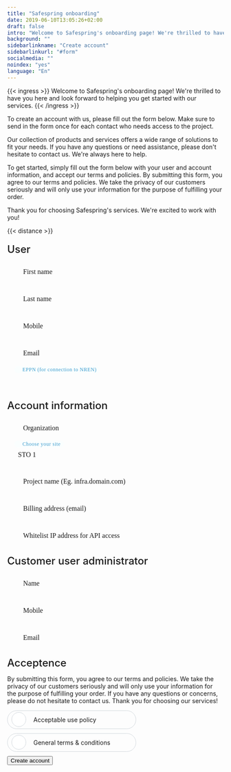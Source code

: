 ```yaml
---
title: "Safespring onboarding"
date: 2019-06-10T13:05:26+02:00
draft: false
intro: "Welcome to Safespring's onboarding page! We're thrilled to have you here and look forward to helping you get started with our services."
background: ""
sidebarlinkname: "Create account"
sidebarlinkurl: "#form"
socialmedia: ""
noindex: "yes"
language: "En"
---
```


<link rel="stylesheet" href="https://cdn.jsdelivr.net/npm/@material/checkbox/dist/mdc.checkbox.min.css">
<link rel="stylesheet" href="https://cdn.jsdelivr.net/npm/@material/form-field/dist/mdc.form-field.min.css">
<link rel="stylesheet" href="https://cdn.jsdelivr.net/npm/@material/button/dist/mdc.button.min.css">

{{< ingress >}}
Welcome to Safespring's onboarding page! We're thrilled to have you here and look forward to helping you get started with our services.
{{< /ingress >}}

To create an account with us, please fill out the form below. Make sure to send in the form once for each contact who needs access to the project.

Our collection of products and services offers a wide range of solutions to fit your needs. If you have any questions or need assistance, please don't hesitate to contact us. We're always here to help.

To get started, simply fill out the form below with your user and account information, and accept our terms and policies. By submitting this form, you agree to our terms and policies. We take the privacy of our customers seriously and will only use your information for the purpose of fulfilling your order.

Thank you for choosing Safespring's services. We're excited to work with you!

{{< distance >}}

<style>
        /* Formulärcontainer */
        form {
            width: min(100%, 500px);
        }

        /* Rubriker */
        h2 {
            font-size: 1.5rem;
            font-weight: 500;
            margin-top: 20px;
            margin-bottom: 10px;
        }

        /* Textfält och andra inputfält */
        .form-field {
            position: relative;
            margin-bottom: 15px;
        }

        .form-field label {
            position: absolute;
            top: 50%;
            transform: translateY(-50%);
            left: 25px;
            pointer-events: none;
            font-size: 16px;
            font-weight: 400;
            transition: all 0.2s ease;
            background-color: transparent;
            padding: 0 8px;
            margin: 0 -8px;
            font-family: 'Montserrat';
            line-height: 16px;
            color: var(--middle-blue-color);
        }

        .form-field input[type="text"],
        .form-field input[type="email"],
        .form-field input[type="tel"],
        .form-field select {
            width: 100%;
            line-height: 16px;
            padding: 10px;
            border: solid 0.5px var(--main-color);
            border-radius: 100px;
            box-sizing: border-box;
            font-size: 16px;
            color: var(--main-color);
            padding: 15px 25px;
            background-color: transparent;
            font-family: 'Montserrat';

        }

        .form-field input[type="text"]:focus,
        .form-field input[type="email"]:focus,
        .form-field input[type="tel"]:focus,
        .form-field select:focus {
            outline: none;
            box-shadow: none;
            border: solid 0.5px var(--main-color) !important;       
        }

        .form-field input[type="text"]:valid ~ label,
        .form-field input[type="email"]:valid ~ label,
        .form-field input[type="tel"]:valid ~ label,
        .form-field select:valid ~ label {
            transform: translateY(-205%);
            -webkit-transform: translateY(-205%);
            color: #3C9BCD;
            font: 400 12px/16px 'Hind';
            letter-spacing: 0.5px;
            background-color: #fafefe;
            border-radius: 100px;
        }


        .form-field input[type="text"]:focus ~ label,
        .form-field input[type="email"]:focus ~ label,
        .form-field input[type="tel"]:focus ~ label,
        .form-field select:focus ~ label {
            transform: translateY(-205%);
            -webkit-transform: translateY(-205%);
            color: #3C9BCD;
            font: 400 12px/16px 'Hind';
            letter-spacing: 0.5px;
            background-color: #fafefe;
            border-radius: 100px;
        }

        .form-field.invalid.has-content input {
            border-color: red;
        }

        .form-field.invalid.has-content label {
            transform: translateY(-205%);
            -webkit-transform: translateY(-205%);
            color: red;
            font: 400 12px/16px 'Hind';
            letter-spacing: 0.5px;
            background-color: #fafefe;
            border-radius: 100px;
        }


        select {
            appearance: none;
            -webkit-appearance: none;
            -moz-appearance: none;
        }

        .selection-icon {
            position: absolute;
            right: 11px;
            top: 8px;
            padding: 10px 9px 6px 9px;
            border-radius: 100px;
            background-color: var(--cloud-blue-color);
            color: var(--middle-blue-color);
            z-index: -2;
        }

        /* Checkboxar */
        .form-field label {
            display: block;
            margin-bottom: 10px;
        }

        .form-field input[type="checkbox"] {
            margin-right: 10px;
            transform: translateY(2px);
        }

        .form-field.has-content label {
            color: #3C9BCD;
            font: 400 12px/16px 'Hind';
            letter-spacing: 0.5px;
            background-color: #fafefe;
        }

        .form-field.has-content.invalid label {
            color: red;
            font: 400 12px/16px 'Hind';
            letter-spacing: 0.5px;
            background-color: #fafefe;
        }

/* Checkbox toggle */

.inputGroup {
    background-color: transparent;
    display: block;
    margin: 10px 0;
    position: relative;
    border-radius: 50px;
    max-width: 300px;
}

.inputGroup label {
    padding: 12px 12px 12px 60px;
    border: 1px solid #D1D7DC;
    display: block;
    text-align: left;
    color: var(--middle-blue-color);
    cursor: pointer;
    position: relative;
    z-index: 2;
    transition: color 200ms ease-in;
    overflow: hidden;
    border-radius: 50px;
    max-width: 300px;
    font: var(--heavy-weight) 17px var(--hind-font);
}

.inputGroup label:before {
    width: 10px;
    height: 10px;
    border-radius: 50%;
    content: "";
    background-color: var(--cloud-blue-color);
    position: absolute;
    left: 50%;
    top: 50%;
    transform: translate(-50%, -50%) scale3d(1, 1, 1);
    transition: all 300ms cubic-bezier(0.4, 0, 0.2, 1);
    opacity: 0;
    z-index: -1;
}

.inputGroup label:after {
    width: 32px;
    height: 32px;
    content: "";
    border: 1px solid #D1D7DC;
    background-color: #fff;
    background-image: url("data:image/svg+xml,%3Csvg width='32' height='32' viewBox='0 0 32 32' xmlns='http://www.w3.org/2000/svg'%3E%3Cpath d='M5.414 11L4 12.414l5.414 5.414L20.828 6.414 19.414 5l-10 10z' fill='%23fff' fill-rule='nonzero'/%3E%3C/svg%3E ");
    background-repeat: no-repeat;
    background-position: 4px 5px;
    border-radius: 50%;
    z-index: 2;
    position: absolute;
    left: 9px;
    top: 50%;
    transform: translateY(-50%);
    cursor: pointer;
    transition: all 200ms ease-in;
}

.inputGroup input:checked~label {
    color: var(--main-color);
    border: 1px solid var(--cloud-blue-color);
}

.inputGroup input:checked~label:before {
    transform: translate(-50%, -50%) scale3d(56, 56, 1);
    opacity: 1;
}

.inputGroup input:checked~label:after {
    background-color: var(--web-green-color);
    border: 2px solid var(--web-green-color);
}

.inputGroup input {
    width: 32px;
    height: 32px;
    order: 1;
    z-index: 2;
    position: absolute;
    right: 30px;
    top: 50%;
    transform: translateY(-50%);
    cursor: pointer;
    visibility: hidden;
}

</style>

<form id="up-form" name="form_9549u6488cf25775f4e62b6d09de546b45f5f" action="https://power.upsales.com/api/external/formSubmit" method="POST">
    <h2 id="form">User</h2>
    <p></p>
    <div class="column-two">
    <div class="form-field">
        <input type="text" id="firstname" name="Contact.firstname" required>
        <label for="name"><i class="fas fa-user"></i>&nbsp;&nbsp;&nbsp;First name</label>
    </div>
        <div class="form-field">
        <input type="text" id="lastname" name="Contact.lastname" required>
        <label for="name"><i class="fas fa-user"></i>&nbsp;&nbsp;&nbsp;Last name</label>
    </div>
    </div>
    <div class="form-field">
        <input type="tel" id="phone" name="Contact.cellPhone" required>
        <label for="phone"><i class="fas fa-mobile-screen-button"></i>&nbsp;&nbsp;&nbsp;Mobile</label>
    </div>
    <div class="form-field">
        <input maxlength="512" type="email" placeholder="" pattern="^[a-zA-Z0-9.!#$%&amp;’*+\/=?^_`{|}~-]+@[a-zA-Z0-9-]+(?:\.[a-zA-Z0-9-]+){1,}$" title="Please enter a valid email" id="up-email-input" autocomplete="off" name="Contact.email" required="required">
        <label for="email"><i class="fas fa-envelope"></i>&nbsp;&nbsp;&nbsp;Email</label>
    </div>
    <div class="form-field">
        <input type="text" id="eppn" name="Extra.1683706722052">
        <label for="eppn"><i class="fas fa-input-text"></i>&nbsp;&nbsp;&nbsp;EPPN (for connection to NREN)</label>
    </div>
    <h2>Account information</h2>
    <p></p>
        <div class="form-field">
        <input maxlength="512" type="text" placeholder="" id="up-client-name-input" name="Client.name" required="required">
        <label for="organization"><i class="fas fa-briefcase"></i>&nbsp;&nbsp;&nbsp;Organization</label>
    </div>
    <div class="form-field">
        <select id="site" name="Extra.1683706744635" required>
            <option value="STO 1">STO 1</option>
            <option value="STO 2">STO 2</option>
            <option value="STO 3 (NREN connection)">STO 3 (NREN connection)</option>
            <option value="STO 4 (NREN connection)">STO 4 (NREN connection)</option>
            <option value="OSL 1">OSL 1</option>
        </select>
        <label for="site"><i class="fas fa-cloud-check"></i>&nbsp;&nbsp;&nbsp;Choose your site</label><i class="fas fa-angle-down selection-icon"></i>
    </div>
    <div class="form-field">
        <input type="text" id="project" name="Extra.1683706799384" required placeholder="">
        <label for="project"><i class="fas fa-input-text"></i>&nbsp;&nbsp;&nbsp;Project name (Eg. infra.domain.com)</label>
    </div>
    <div class="form-field">
        <input maxlength="512" type="email" placeholder="" pattern="^[a-zA-Z0-9.!#$%&amp;’*+\/=?^_`{|}~-]+@[a-zA-Z0-9-]+(?:\.[a-zA-Z0-9-]+){1,}$" title="Please enter a valid email" id="billing" autocomplete="off" name="Extra.1683706812269" required="required">
        <label for="billing"><i class="fas fa-envelope-open-dollar"></i>&nbsp;&nbsp;&nbsp;Billing address (email)</label>
    </div>
    <div class="form-field">
        <input maxlength="512" type="text" id="ip" name="Extra.1683706829902" required>
        <label for="ip"><i class="fas fa-input-numeric"></i>&nbsp;&nbsp;&nbsp;Whitelist IP address for API access</label>
    </div>
    <h2>Customer user administrator</h2>
    <p></p>
    <div class="form-field">
        <input type="text" id="gatekeeper-name" name="Extra.1683706848970" required>
        <label for="gatekeeper-name"><i class="fas fa-user-gear"></i>&nbsp;&nbsp;&nbsp;Name</label>
    </div>
    <div class="form-field">
        <input type="tel" id="gatekeeper-phone" name="Extra.1683706862870" required>
        <label for="gatekeeper-phone"><i class="fa-kit fa-solid-mobile-screen-button-gear"></i>&nbsp;&nbsp;&nbsp;Mobile</label>
    </div>
    <div class="form-field">
        <input type="email" id="gatekeeper-email" name="Extra.1683706879354" required>
        <label for="gatekeeper-email"><i class="fa-kit fa-solid-envelope-gear"></i>&nbsp;&nbsp;&nbsp;Email</label>
    </div>
    <h2>Acceptence</h2>
    <p>By submitting this form, you agree to our terms and policies. We take the privacy of our customers seriously and will only use your information for the purpose of fulfilling your order. If you have any questions or concerns, please do not hesitate to contact us. Thank you for choosing our services!</p>
    <div class="inputGroup">
            <input type="checkbox" name="accept-usage" id="accept-usage" required>
            <label for="accept-usage">
            Acceptable use policy
        </label>
    </div>
    <div class="inputGroup">
            <input type="checkbox" name="singleOptIn.qptjh8v9er" id="accept-terms" required>
           <label for="accept-terms"> General terms & conditions</label>
    </div>
    <!-- REQUIRED FIELDS -->
    <input type="hidden" name="formCid" value="9549">
    <input type="hidden" name="formId" value="9549u6488cf25775f4e62b6d09de546b45f5f">
    <input type="hidden" name="isFrame" value="false">
    <input type="text" value="" name="validation" style="display: none;">
    <!-- END OF REQUIRED FIELDS -->
    <button class="button pt-1 pb-1 mt-2 submit-button" id="checkBtn" type="submit">Create account</button>
</form>
<script type="text/javascript">
            $(document).ready(function() {
                $('#checkBtn').click(function() {
                    checked = $("input[type=checkbox]:checked").length;
                    if (!checked) {
                        alert("You must accept our terms our conditions");
                        return false;
                    }
                });
            });
        </script>
<script>
document.addEventListener("DOMContentLoaded", function(){
    const ids = ["#up-email-input", "#billing", "#gatekeeper-email"];
    ids.forEach(id => {
        const element = document.querySelector(id);
        if (element) {
            element.addEventListener("input", function (event) {
                var emailField = event.target;
                if (emailField.checkValidity()) {
                    emailField.parentElement.classList.remove("invalid");
                } else {
                    emailField.parentElement.classList.add("invalid");
                }
                if (emailField.value) {
                    emailField.parentElement.classList.add("has-content");
                } else {
                    emailField.parentElement.classList.remove("has-content");
                }
            });
        }
    });
});
</script>
